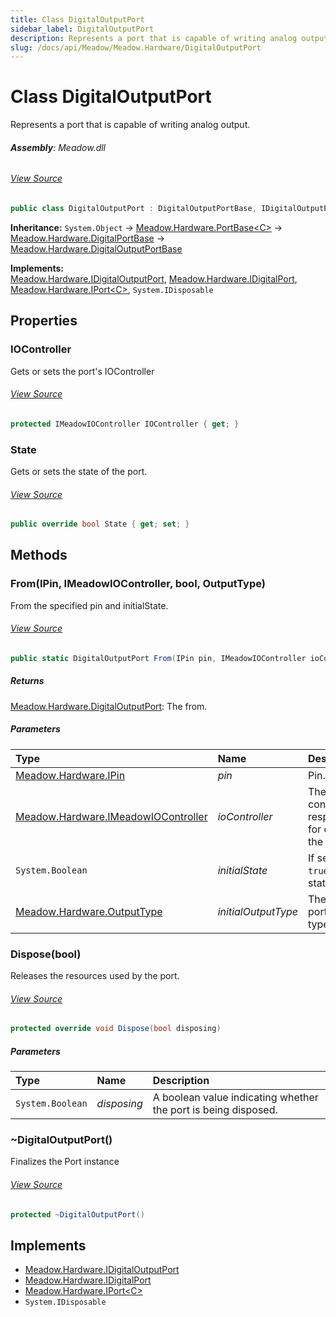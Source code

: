 ```yaml
---
title: Class DigitalOutputPort
sidebar_label: DigitalOutputPort
description: Represents a port that is capable of writing analog output.
slug: /docs/api/Meadow/Meadow.Hardware/DigitalOutputPort
---
```

# Class DigitalOutputPort
Represents a port that is capable of writing analog output.

###### **Assembly**: Meadow.dll
###### [View Source](https://github.com/WildernessLabs/Meadow.Core.git/blob/develop/source/Meadow.Core/Hardware/DigitalOutputPort.cs#L9)
```csharp title="Declaration"
public class DigitalOutputPort : DigitalOutputPortBase, IDigitalOutputPort, IDigitalPort, IPort<IDigitalChannelInfo>, IDisposable
```
**Inheritance:** `System.Object` -> [Meadow.Hardware.PortBase&lt;C&gt;](../Meadow.Hardware/PortBase`C`) -> [Meadow.Hardware.DigitalPortBase](../Meadow.Hardware/DigitalPortBase) -> [Meadow.Hardware.DigitalOutputPortBase](../Meadow.Hardware/DigitalOutputPortBase)

**Implements:**  
[Meadow.Hardware.IDigitalOutputPort](../Meadow.Hardware/IDigitalOutputPort), [Meadow.Hardware.IDigitalPort](../Meadow.Hardware/IDigitalPort), [Meadow.Hardware.IPort&lt;C&gt;](../Meadow.Hardware/IPort`C`), `System.IDisposable`

## Properties
### IOController
Gets or sets the port's IOController
###### [View Source](https://github.com/WildernessLabs/Meadow.Core.git/blob/develop/source/Meadow.Core/Hardware/DigitalOutputPort.cs#L14)
```csharp title="Declaration"
protected IMeadowIOController IOController { get; }
```
### State
Gets or sets the state of the port.
###### [View Source](https://github.com/WildernessLabs/Meadow.Core.git/blob/develop/source/Meadow.Core/Hardware/DigitalOutputPort.cs#L20)
```csharp title="Declaration"
public override bool State { get; set; }
```
## Methods
### From(IPin, IMeadowIOController, bool, OutputType)
From the specified pin and initialState.
###### [View Source](https://github.com/WildernessLabs/Meadow.Core.git/blob/develop/source/Meadow.Core/Hardware/DigitalOutputPort.cs#L73)
```csharp title="Declaration"
public static DigitalOutputPort From(IPin pin, IMeadowIOController ioController, bool initialState = false, OutputType initialOutputType = OutputType.PushPull)
```

##### Returns

[Meadow.Hardware.DigitalOutputPort](../Meadow.Hardware/DigitalOutputPort): The from.
##### Parameters

| Type | Name | Description |
|:--- |:--- |:--- |
| [Meadow.Hardware.IPin](../Meadow.Hardware/IPin) | *pin* | Pin. |
| [Meadow.Hardware.IMeadowIOController](../Meadow.Hardware/IMeadowIOController) | *ioController* | The IO controller responsible for creating the port. |
| `System.Boolean` | *initialState* | If set to `true` initial state. |
| [Meadow.Hardware.OutputType](../Meadow.Hardware/OutputType) | *initialOutputType* | The initial port output type. |

### Dispose(bool)
Releases the resources used by the port.
###### [View Source](https://github.com/WildernessLabs/Meadow.Core.git/blob/develop/source/Meadow.Core/Hardware/DigitalOutputPort.cs#L91)
```csharp title="Declaration"
protected override void Dispose(bool disposing)
```

##### Parameters

| Type | Name | Description |
|:--- |:--- |:--- |
| `System.Boolean` | *disposing* | A boolean value indicating whether the port is being disposed. |

### ~DigitalOutputPort()
Finalizes the Port instance
###### [View Source](https://github.com/WildernessLabs/Meadow.Core.git/blob/develop/source/Meadow.Core/Hardware/DigitalOutputPort.cs#L111)
```csharp title="Declaration"
protected ~DigitalOutputPort()
```

## Implements

* [Meadow.Hardware.IDigitalOutputPort](../Meadow.Hardware/IDigitalOutputPort)
* [Meadow.Hardware.IDigitalPort](../Meadow.Hardware/IDigitalPort)
* [Meadow.Hardware.IPort&lt;C&gt;](../Meadow.Hardware/IPort`C`)
* `System.IDisposable`
